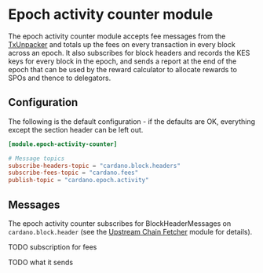 # Epoch activity counter module

The epoch activity counter module accepts fee messages from the
[TxUnpacker](../tx_unpacker) and totals up the fees on every
transaction in every block across an epoch.  It also subscribes for
block headers and records the KES keys for every block in the epoch,
and sends a report at the end of the epoch that can be used by the
reward calculator to allocate rewards to SPOs and thence to
delegators.

## Configuration

The following is the default configuration - if the defaults are OK,
everything except the section header can be left out.

```toml
[module.epoch-activity-counter]

# Message topics
subscribe-headers-topic = "cardano.block.headers"
subscribe-fees-topic = "cardano.fees"
publish-topic = "cardano.epoch.activity"

```

## Messages

The epoch activity counter subscribes for BlockHeaderMessages on
`cardano.block.header` (see the [Upstream Chain
Fetcher](../upstream_chain_fetcher) module for details).

TODO subscription for fees

TODO what it sends


